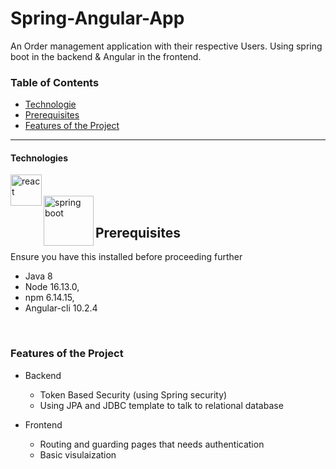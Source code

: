 # Spring-Angular-App
An Order management application with their respective Users. Using spring boot in the backend &amp; Angular in the frontend.


### Table of Contents


- [Technologie](#technologies)
- [Prerequisites](#prerequisites)
- [Features of the Project](#feautures)
---



#### Technologies

 <img align="left" alt="react" width="50px" src="https://cdn3.iconfinder.com/data/icons/logos-and-brands-adobe/512/21_Angular-512.png" />
<br/><br/>
 <img align="left" alt="spring boot" width="80px" src="https://www.digics.si/wp-content/uploads/2020/09/spring_boot_logo.png" />

</br>

## Prerequisites
Ensure you have this installed before proceeding further
- Java 8
- Node 16.13.0,  
- npm 6.14.15,   
- Angular-cli 10.2.4

</br>

### Features of the Project
* Backend
  * Token Based Security (using Spring security)
  * Using JPA and JDBC template to talk to relational database

* Frontend
  * Routing and guarding pages that needs authentication
  * Basic visulaization

